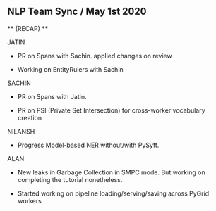 ## NLP Team Sync / May 1st 2020




** (RECAP) **



JATIN

- PR on Spans with Sachin. applied changes on review

- Working on EntityRulers with Sachin



SACHIN

- PR on Spans with Jatin.

- PR on  PSI (Private Set Intersection) for cross-worker vocabulary creation



NILANSH

- Progress Model-based NER without/with PySyft.



ALAN

- New leaks in Garbage Collection in SMPC mode. But working on completing the tutorial nonetheless.

- Started working on pipeline loading/serving/saving across PyGrid workers
